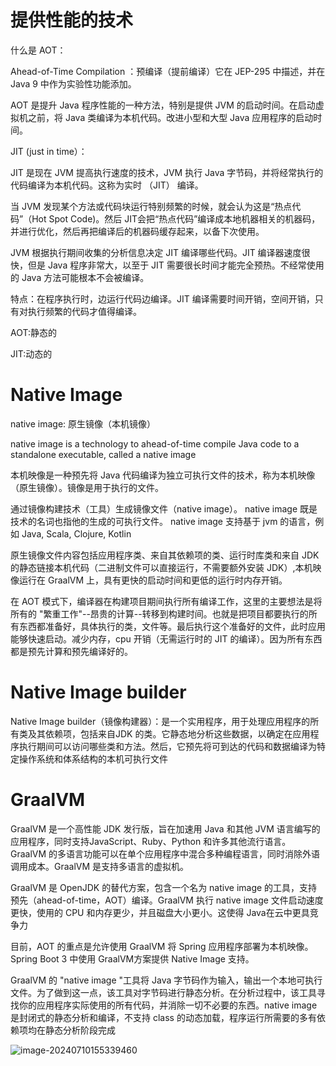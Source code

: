 # 提供性能的技术

什么是 AOT：

Ahead-of-Time Compilation ：预编译（提前编译）它在 JEP-295 中描述，并在 Java 9 中作为实验性功能添加。

AOT 是提升 Java 程序性能的一种方法，特别是提供 JVM 的启动时间。在启动虚拟机之前，将 Java 类编译为本机代码。改进小型和大型 Java 应用程序的启动时间。

JIT (just in time）：

JIT 是现在 JVM 提高执行速度的技术，JVM 执行 Java 字节码，并将经常执行的代码编译为本机代码。这称为实时 （JIT） 编译。

当 JVM 发现某个方法或代码块运行特别频繁的时候，就会认为这是“热点代码”（Hot Spot Code)。然后 JIT会把“热点代码”编译成本地机器相关的机器码，并进行优化，然后再把编译后的机器码缓存起来，以备下次使用。

JVM 根据执行期间收集的分析信息决定 JIT 编译哪些代码。JIT 编译器速度很快，但是 Java 程序非常大，以至于 JIT 需要很长时间才能完全预热。不经常使用的 Java 方法可能根本不会被编译。

特点：在程序执行时，边运行代码边编译。JIT 编译需要时间开销，空间开销，只有对执行频繁的代码才值得编译。

AOT:静态的

JIT:动态的

# Native Image

native image: 原生镜像（本机镜像）

native image is a technology to ahead-of-time compile Java code to a standalone executable, called a native image

本机映像是一种预先将 Java 代码编译为独立可执行文件的技术，称为本机映像（原生镜像）。镜像是用于执行的文件。

通过镜像构建技术（工具）生成镜像文件（native image）。
native image 既是技术的名词也指他的生成的可执行文件。
native image 支持基于 jvm 的语言，例如 Java, Scala, Clojure, Kotlin

原生镜像文件内容包括应用程序类、来自其依赖项的类、运行时库类和来自 JDK 的静态链接本机代码（二进制文件可以直接运行，不需要额外安装 JDK）,本机映像运行在 GraalVM 上，具有更快的启动时间和更低的运行时内存开销。

在 AOT 模式下，编译器在构建项目期间执行所有编译工作，这里的主要想法是将所有的 "繁重工作"--昂贵的计算--转移到构建时间。也就是把项目都要执行的所有东西都准备好，具体执行的类，文件等。最后执行这个准备好的文件，此时应用能够快速启动。减少内存，cpu 开销（无需运行时的 JIT 的编译）。因为所有东西都是预先计算和预先编译好的。

# Native Image builder

Native Image builder（镜像构建器）：是一个实用程序，用于处理应用程序的所有类及其依赖项，包括来自JDK 的类。它静态地分析这些数据，以确定在应用程序执行期间可以访问哪些类和方法。然后，它预先将可到达的代码和数据编译为特定操作系统和体系结构的本机可执行文件

# GraalVM

GraalVM 是一个高性能 JDK 发行版，旨在加速用 Java 和其他 JVM 语言编写的应用程序，同时支持JavaScript、Ruby、Python 和许多其他流行语言。GraalVM 的多语言功能可以在单个应用程序中混合多种编程语言，同时消除外语调用成本。GraalVM 是支持多语言的虚拟机。

GraalVM 是 OpenJDK 的替代方案，包含一个名为 native image 的工具，支持预先（ahead-of-time，AOT）编译。GraalVM 执行 native image 文件启动速度更快，使用的 CPU 和内存更少，并且磁盘大小更小。这使得 Java在云中更具竞争力

目前，AOT 的重点是允许使用 GraalVM 将 Spring 应用程序部署为本机映像。Spring Boot 3 中使用 GraalVM方案提供 Native Image 支持。

GraalVM 的 "native image "工具将 Java 字节码作为输入，输出一个本地可执行文件。为了做到这一点，该工具对字节码进行静态分析。在分析过程中，该工具寻找你的应用程序实际使用的所有代码，并消除一切不必要的东西。native image 是封闭式的静态分析和编译，不支持 class 的动态加载，程序运行所需要的多有依赖项均在静态分析阶段完成



![image-20240710155339460](https://gitee.com/LowProfile666/image-bed/raw/master/img/202407101553590.png)